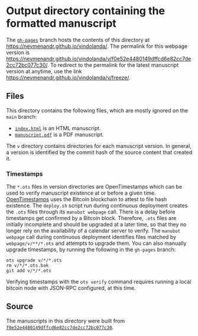 # Output directory containing the formatted manuscript

The [`gh-pages`](https://github.com/nevmenandr/vindolanda/tree/gh-pages) branch hosts the contents of this directory at <https://nevmenandr.github.io/vindolanda/>.
The permalink for this webpage version is <https://nevmenandr.github.io/vindolanda/v/f0e52e4480149dffcd6e82cc7de2cc72bc077c30/>.
To redirect to the permalink for the latest manuscript version at anytime, use the link <https://nevmenandr.github.io/vindolanda/v/freeze/>.

## Files

This directory contains the following files, which are mostly ignored on the `main` branch:

+ [`index.html`](index.html) is an HTML manuscript.
+ [`manuscript.pdf`](manuscript.pdf) is a PDF manuscript.

The `v` directory contains directories for each manuscript version.
In general, a version is identified by the commit hash of the source content that created it.

### Timestamps

The `*.ots` files in version directories are OpenTimestamps which can be used to verify manuscript existence at or before a given time.
[OpenTimestamps](https://opentimestamps.org/) uses the Bitcoin blockchain to attest to file hash existence.
The `deploy.sh` script run during continuous deployment creates the `.ots` files through its `manubot webpage` call.
There is a delay before timestamps get confirmed by a Bitcoin block.
Therefore, `.ots` files are initially incomplete and should be upgraded at a later time, so that they no longer rely on the availability of a calendar server to verify.
The `manubot webpage` call during continuous deployment identifies files matched by `webpage/v/**/*.ots` and attempts to upgrade them.
You can also manually upgrade timestamps, by running the following in the `gh-pages` branch:

```shell
ots upgrade v/*/*.ots
rm v/*/*.ots.bak
git add v/*/*.ots
```

Verifying timestamps with the `ots verify` command requires running a local bitcoin node with JSON-RPC configured, at this time.

## Source

The manuscripts in this directory were built from
[`f0e52e4480149dffcd6e82cc7de2cc72bc077c30`](https://github.com/nevmenandr/vindolanda/commit/f0e52e4480149dffcd6e82cc7de2cc72bc077c30).

